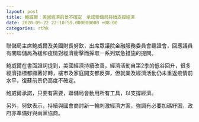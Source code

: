 ```yaml
---
layout: post
title: 鮑威爾：美國經濟前景不確定　承諾聯儲局持續支撐經濟
date: 2020-09-22 22:10:59.000000000 +08:00
categories: rthk
---
```


聯儲局主席鮑威爾及美國財長努欽，出席眾議院金融服務委員會聽證會，回應議員有關聯儲局為緩和疫情對經濟衝擊而採取一系列緊急措施的提問。

鮑威爾在書面證詞提到，美國經濟持續改善，經濟活動自第2季的低谷回升，很多經濟指標都顯著好轉，樓市及家庭開支都反彈，但就業及經濟活動仍未重返疫情前水平，復蘇前景仍高度不確定。

鮑威爾承諾，只要有需要，聯儲局會動用所有工具，以支撐經濟。

另外，努欽表示，持續與國會商討新一輪刺激經濟方案，強調有必要加碼紓困，政府亦準備好與兩黨協商。
